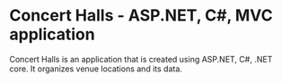 # Concert Halls - ASP.NET, C#, MVC application
Concert Halls is an application that is created using ASP.NET, C#, .NET core. It organizes venue locations and its data.
